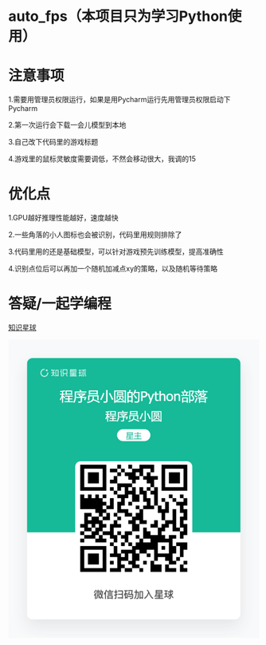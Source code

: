# auto_fps（本项目只为学习Python使用）

# 注意事项
1.需要用管理员权限运行，如果是用Pycharm运行先用管理员权限启动下Pycharm

2.第一次运行会下载一会儿模型到本地

3.自己改下代码里的游戏标题

4.游戏里的鼠标灵敏度需要调低，不然会移动很大，我调的15

# 优化点
1.GPU越好推理性能越好，速度越快

2.一些角落的小人图标也会被识别，代码里用规则排除了

3.代码里用的还是基础模型，可以针对游戏预先训练模型，提高准确性

4.识别点位后可以再加一个随机加减点xy的策略，以及随机等待策略


# 答疑/一起学编程
[知识星球](https://t.zsxq.com/0dtjBqLCR)

[![答疑/一起学习Python](https://github.com/yuanyijie/blog/blob/master/earth.png)](https://t.zsxq.com/0dtjBqLCR)
